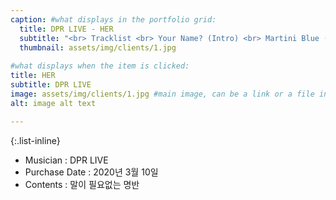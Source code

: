 ```yaml
---
caption: #what displays in the portfolio grid:
  title: DPR LIVE - HER
  subtitle: "<br> Tracklist <br> Your Name? (Intro) <br> Martini Blue (Title) <br> Jasmine <br> Text Me <br> Is You Down"
  thumbnail: assets/img/clients/1.jpg
  
#what displays when the item is clicked:
title: HER
subtitle: DPR LIVE
image: assets/img/clients/1.jpg #main image, can be a link or a file in assets/img/portfolio
alt: image alt text

---
```


{:.list-inline} 
- Musician : DPR LIVE 
- Purchase Date : 2020년 3월 10일 
- Contents : 말이 필요없는 명반

